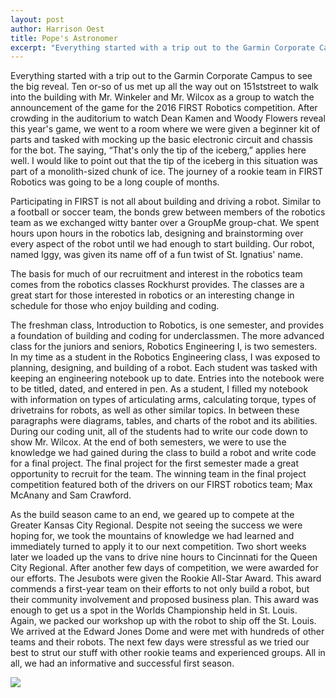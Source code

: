 ```yaml
---
layout: post
author: Harrison Oest
title: Pope's Astronomer
excerpt: "Everything started with a trip out to the Garmin Corporate Campus to see the big reveal."
---
```


Everything started with a trip out to the Garmin Corporate Campus to see the big reveal. Ten or-so of us met up all the way out on 151ststreet to walk into the building with Mr. Winkeler and Mr. Wilcox as a group to watch the announcement of the game for the 2016 FIRST Robotics competition. After crowding in the auditorium to watch Dean Kamen and Woody Flowers reveal this year's game, we went to a room where we were given a beginner kit of parts and tasked with mocking up the basic electronic circuit and chassis for the bot. The saying, “That's only the tip of the iceberg,” applies here well. I would like to point out that the tip of the iceberg in this situation was part of a monolith-sized chunk of ice. The journey of a rookie team in FIRST Robotics was going to be a long couple of months.


Participating in FIRST is not all about building and driving a robot. Similar to a football or soccer team, the bonds grew between members of the robotics team as we exchanged witty banter over a GroupMe group-chat. We spent hours upon hours in the robotics lab, designing and brainstorming over every aspect of the robot until we had enough to start building. Our robot, named Iggy, was given its name off of a fun twist of St. Ignatius' name.


The basis for much of our recruitment and interest in the robotics team comes from the robotics classes Rockhurst provides. The classes are a great start for those interested in robotics or an interesting change in schedule for those who enjoy building and coding. 


The freshman class, Introduction to Robotics, is one semester, and provides a foundation of building and coding for underclassmen. The more advanced class for the juniors and seniors, Robotics Engineering I, is two semesters. In my time as a student in the Robotics Engineering class, I was exposed to planning, designing, and building of a robot. Each student was tasked with keeping an engineering notebook up to date. Entries into the notebook were to be titled, dated, and entered in pen. As a student, I filled my notebook with information on types of articulating arms, calculating torque, types of drivetrains for robots, as well as other similar topics. In between these paragraphs were diagrams, tables, and charts of the robot and its abilities. During our coding unit, all of the students had to write our code down to show Mr. Wilcox. At the end of both semesters, we were to use the knowledge we had gained during the class to build a robot and write code for a final project. The final project for the first semester made a great opportunity to recruit for the team. The winning team in the final project competition featured both of the drivers on our FIRST robotics team; Max McAnany and Sam Crawford. 

As the build season came to an end, we geared up to compete at the Greater Kansas City Regional. Despite not seeing the success we were hoping for, we took the mountains of knowledge we had learned and immediately turned to apply it to our next competition. Two short weeks later we loaded up the vans to drive nine hours to Cincinnati for the Queen City Regional. After another few days of competition, we were awarded for our efforts. The Jesubots were given the Rookie All-Star Award. This award commends a first-year team on their efforts to not only build a robot, but their community involvement and proposed business plan. This award was enough to get us a spot in the Worlds Championship held in St. Louis. Again, we packed our workshop up with the robot to ship off the St. Louis. We arrived at the Edward Jones Dome and were met with hundreds of other teams and their robots. The next few days were stressful as we tried our best to strut our stuff with other rookie teams and experienced groups. All in all, we had an informative and successful first season.

<div class="flex-wrapper">
  <img src="{{site.baseurl}}/img/Stag Hats.JPG">
</div>


